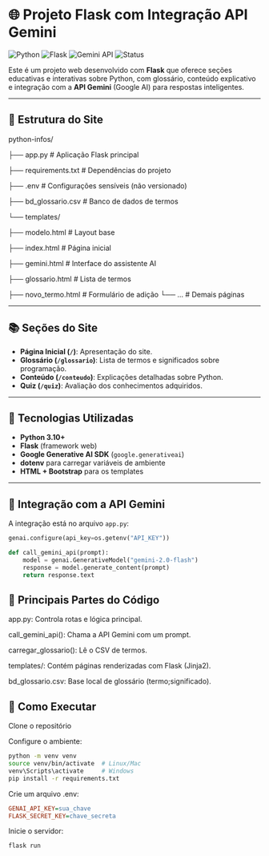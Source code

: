 # 🌐 Projeto Flask com Integração API Gemini

![Python](https://img.shields.io/badge/Python-3.10-blue?logo=python)
![Flask](https://img.shields.io/badge/Flask-2.x-lightgrey?logo=flask)
![Gemini API](https://img.shields.io/badge/Gemini-API-yellow?logo=google)
![Status](https://img.shields.io/badge/status-em%20desenvolvimento-orange)

Este é um projeto web desenvolvido com **Flask** que oferece seções educativas e interativas sobre Python, com glossário, conteúdo explicativo e integração com a **API Gemini** (Google AI) para respostas inteligentes.

---

## 📁 Estrutura do Site

python-infos/

├── app.py # Aplicação Flask principal

├── requirements.txt # Dependências do projeto

├── .env # Configurações sensíveis (não versionado)

├── bd_glossario.csv # Banco de dados de termos

└── templates/

  ├── modelo.html # Layout base

  ├── index.html # Página inicial

  ├── gemini.html # Interface do assistente AI

  ├── glossario.html # Lista de termos

  ├── novo_termo.html # Formulário de adição
  └── ... # Demais páginas


---

## 📚 Seções do Site

- **Página Inicial (`/`)**: Apresentação do site.
- **Glossário (`/glossario`)**: Lista de termos e significados sobre programação.
- **Conteúdo (`/conteudo`)**: Explicações detalhadas sobre Python.
- **Quiz (`/quiz`)**: Avaliação dos conhecimentos adquiridos.

---

## 🚀 Tecnologias Utilizadas

- **Python 3.10+**
- **Flask** (framework web)
- **Google Generative AI SDK** (`google.generativeai`)
- **dotenv** para carregar variáveis de ambiente
- **HTML + Bootstrap** para os templates

---

## 🤖 Integração com a API Gemini

A integração está no arquivo `app.py`:

```python
genai.configure(api_key=os.getenv("API_KEY"))

def call_gemini_api(prompt):
    model = genai.GenerativeModel("gemini-2.0-flash")
    response = model.generate_content(prompt)
    return response.text
```

## 🧩 Principais Partes do Código
app.py: Controla rotas e lógica principal.

call_gemini_api(): Chama a API Gemini com um prompt.

carregar_glossario(): Lê o CSV de termos.

templates/: Contém páginas renderizadas com Flask (Jinja2).

bd_glossario.csv: Base local de glossário (termo;significado).

## 🚀 Como Executar
Clone o repositório

Configure o ambiente:

```bash
python -m venv venv
source venv/bin/activate  # Linux/Mac
venv\Scripts\activate     # Windows
pip install -r requirements.txt
```
Crie um arquivo .env:
```ini
GENAI_API_KEY=sua_chave
FLASK_SECRET_KEY=chave_secreta
```

Inicie o servidor:
```bash
flask run
